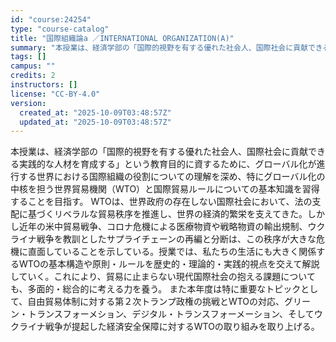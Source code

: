 ```yaml
---
id: "course:24254"
type: "course-catalog"
title: "国際組織論a ／INTERNATIONAL ORGANIZATION(A)"
summary: "本授業は、経済学部の「国際的視野を有する優れた社会人、国際社会に貢献できる実践的な人材を育成する」という教育目的に資するために、グローバル化が進行する世界における国際組織の役割についての理解を深め、特にグローバル化の中核を担う世界貿易機関（…"
tags: []
campus: ""
credits: 2
instructors: []
license: "CC-BY-4.0"
version:
  created_at: "2025-10-09T03:48:57Z"
  updated_at: "2025-10-09T03:48:57Z"
---
```

本授業は、経済学部の「国際的視野を有する優れた社会人、国際社会に貢献できる実践的な人材を育成する」という教育目的に資するために、グローバル化が進行する世界における国際組織の役割についての理解を深め、特にグローバル化の中核を担う世界貿易機関（WTO）と国際貿易ルールについての基本知識を習得することを目指す。 WTOは、世界政府の存在しない国際社会において、法の支配に基づくリベラルな貿易秩序を推進し、世界の経済的繁栄を支えてきた。しかし近年の米中貿易戦争、コロナ危機による医療物資や戦略物資の輸出規制、ウクライナ戦争を教訓としたサプライチェーンの再編と分断は、この秩序が大きな危機に直面していることを示している。授業では、私たちの生活にも大きく関係するWTOの基本構造や原則・ルールを歴史的・理論的・実践的視点を交えて解説していく。これにより、貿易に止まらない現代国際社会の抱える課題についても、多面的・総合的に考える力を養う。 また本年度は特に重要なトピックとして、自由貿易体制に対する第２次トランプ政権の挑戦とWTOの対応、グリーン・トランスフォーメション、デジタル・トランスフォーメーション、そしてウクライナ戦争が提起した経済安全保障に対するWTOの取り組みを取り上げる。
